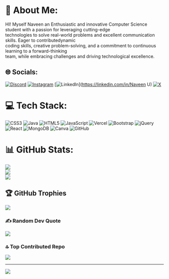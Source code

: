 # 💫 About Me:
HI! Myself Naveen an Enthusiastic and innovative Computer Science student with a passion for leveraging cutting-edge<br>technologies to solve real-world problems and excellent communication skills. Eager to contributedynamic <br>coding skills, creative problem-solving, and a commitment to continuous learning to a forward-thinking<br>team, while embracing challenges and driving technological excellence.


## 🌐 Socials:
[![Discord](https://img.shields.io/badge/Discord-%237289DA.svg?logo=discord&logoColor=white)](https://discord.gg/https://discord.com/naveen_00222) [![Instagram](https://img.shields.io/badge/Instagram-%23E4405F.svg?logo=Instagram&logoColor=white)](https://instagram.com/i._.naveen_) [![LinkedIn](https://img.shields.io/badge/LinkedIn-%230077B5.svg?logo=linkedin&logoColor=white)](https://linkedin.com/in/Naveen U) [![X](https://img.shields.io/badge/X-black.svg?logo=X&logoColor=white)](https://x.com/Naveen240924) 

# 💻 Tech Stack:
![CSS3](https://img.shields.io/badge/css3-%231572B6.svg?style=for-the-badge&logo=css3&logoColor=white) ![Java](https://img.shields.io/badge/java-%23ED8B00.svg?style=for-the-badge&logo=openjdk&logoColor=white) ![HTML5](https://img.shields.io/badge/html5-%23E34F26.svg?style=for-the-badge&logo=html5&logoColor=white) ![JavaScript](https://img.shields.io/badge/javascript-%23323330.svg?style=for-the-badge&logo=javascript&logoColor=%23F7DF1E) ![Vercel](https://img.shields.io/badge/vercel-%23000000.svg?style=for-the-badge&logo=vercel&logoColor=white) ![Bootstrap](https://img.shields.io/badge/bootstrap-%238511FA.svg?style=for-the-badge&logo=bootstrap&logoColor=white) ![jQuery](https://img.shields.io/badge/jquery-%230769AD.svg?style=for-the-badge&logo=jquery&logoColor=white) ![React](https://img.shields.io/badge/react-%2320232a.svg?style=for-the-badge&logo=react&logoColor=%2361DAFB) ![MongoDB](https://img.shields.io/badge/MongoDB-%234ea94b.svg?style=for-the-badge&logo=mongodb&logoColor=white) ![Canva](https://img.shields.io/badge/Canva-%2300C4CC.svg?style=for-the-badge&logo=Canva&logoColor=white) ![GitHub](https://img.shields.io/badge/github-%23121011.svg?style=for-the-badge&logo=github&logoColor=white)
# 📊 GitHub Stats:
![](https://github-readme-stats.vercel.app/api?username=Naveen00222&theme=dark&hide_border=true&include_all_commits=true&count_private=true)<br/>
![](https://github-readme-streak-stats.herokuapp.com/?user=Naveen00222&theme=dark&hide_border=true)<br/>
![](https://github-readme-stats.vercel.app/api/top-langs/?username=Naveen00222&theme=dark&hide_border=true&include_all_commits=true&count_private=true&layout=compact)

## 🏆 GitHub Trophies
![](https://github-profile-trophy.vercel.app/?username=Naveen00222&theme=radical&no-frame=true&no-bg=false&margin-w=4)

### ✍️ Random Dev Quote
![](https://quotes-github-readme.vercel.app/api?type=horizontal&theme=gruvbox)

### 🔝 Top Contributed Repo
![](https://github-contributor-stats.vercel.app/api?username=Naveen00222&limit=5&theme=dark&combine_all_yearly_contributions=true)

---
[![](https://visitcount.itsvg.in/api?id=Naveen00222&icon=6&color=4)](https://visitcount.itsvg.in)

<!-- Proudly created with GPRM ( https://gprm.itsvg.in ) -->


